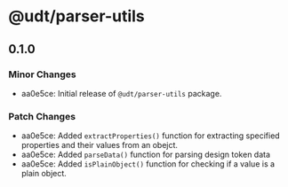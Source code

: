 # @udt/parser-utils

## 0.1.0

### Minor Changes

- aa0e5ce: Initial release of `@udt/parser-utils` package.

### Patch Changes

- aa0e5ce: Added `extractProperties()` function for extracting specified properties and their values from an obejct.
- aa0e5ce: Added `parseData()` function for parsing design token data
- aa0e5ce: Added `isPlainObject()` function for checking if a value is a plain object.
